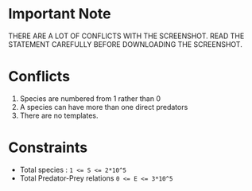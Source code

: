 # Important Note
THERE ARE A LOT OF CONFLICTS WITH THE SCREENSHOT. READ THE STATEMENT CAREFULLY BEFORE DOWNLOADING THE SCREENSHOT.

# Conflicts
1. Species are numbered from 1 rather than 0
2. A species can have more than one direct predators
3. There are no templates.

# Constraints
* Total species : `1 <= S <= 2*10^5`
* Total Predator-Prey relations `0 <= E <= 3*10^5`
